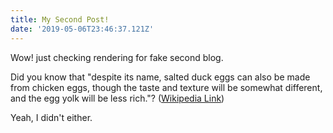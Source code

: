 ```yaml
---
title: My Second Post!
date: '2019-05-06T23:46:37.121Z'
---
```


Wow! just checking rendering for fake second blog.

Did you know that "despite its name, salted duck eggs can also be made from
chicken eggs, though the taste and texture will be somewhat different, and the
egg yolk will be less rich."?
([Wikipedia Link](https://en.wikipedia.org/wiki/Salted_duck_egg))

Yeah, I didn't either.
